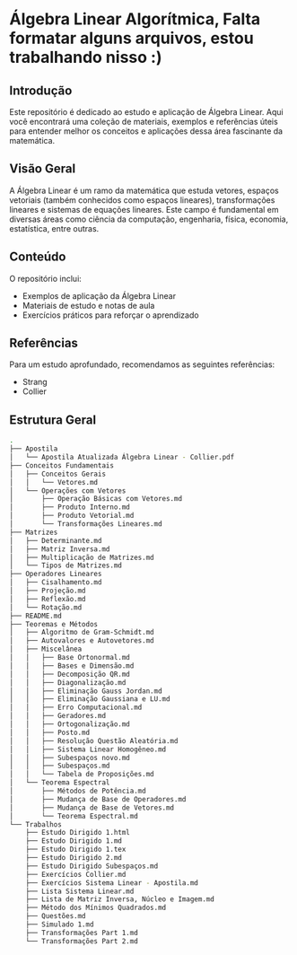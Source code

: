 # Álgebra Linear Algorítmica, Falta formatar alguns arquivos, estou trabalhando nisso :)

## Introdução

Este repositório é dedicado ao estudo e aplicação de Álgebra Linear. Aqui você encontrará uma coleção de materiais, exemplos e referências úteis para entender melhor os conceitos e aplicações dessa área fascinante da matemática.

## Visão Geral

A Álgebra Linear é um ramo da matemática que estuda vetores, espaços vetoriais (também conhecidos como espaços lineares), transformações lineares e sistemas de equações lineares. Este campo é fundamental em diversas áreas como ciência da computação, engenharia, física, economia, estatística, entre outras.

## Conteúdo

O repositório inclui:

- Exemplos de aplicação da Álgebra Linear
- Materiais de estudo e notas de aula
- Exercícios práticos para reforçar o aprendizado

## Referências

Para um estudo aprofundado, recomendamos as seguintes referências:

- Strang
- Collier

## Estrutura Geral

```zsh
.
├── Apostila
│   └── Apostila Atualizada Álgebra Linear - Collier.pdf
├── Conceitos Fundamentais
│   ├── Conceitos Gerais
│   │   └── Vetores.md
│   └── Operações com Vetores
│       ├── Operação Básicas com Vetores.md
│       ├── Produto Interno.md
│       ├── Produto Vetorial.md
│       └── Transformações Lineares.md
├── Matrizes
│   ├── Determinante.md
│   ├── Matriz Inversa.md
│   ├── Multiplicação de Matrizes.md
│   └── Tipos de Matrizes.md
├── Operadores Lineares
│   ├── Cisalhamento.md
│   ├── Projeção.md
│   ├── Reflexão.md
│   └── Rotação.md
├── README.md
├── Teoremas e Métodos
│   ├── Algoritmo de Gram-Schmidt.md
│   ├── Autovalores e Autovetores.md
│   ├── Miscelânea
│   │   ├── Base Ortonormal.md
│   │   ├── Bases e Dimensão.md
│   │   ├── Decomposição QR.md
│   │   ├── Diagonalização.md
│   │   ├── Eliminação Gauss Jordan.md
│   │   ├── Eliminação Gaussiana e LU.md
│   │   ├── Erro Computacional.md
│   │   ├── Geradores.md
│   │   ├── Ortogonalização.md
│   │   ├── Posto.md
│   │   ├── Resolução Questão Aleatória.md
│   │   ├── Sistema Linear Homogêneo.md
│   │   ├── Subespaços novo.md
│   │   ├── Subespaços.md
│   │   └── Tabela de Proposições.md
│   └── Teorema Espectral
│       ├── Métodos de Potência.md
│       ├── Mudança de Base de Operadores.md
│       ├── Mudança de Base de Vetores.md
│       └── Teorema Espectral.md
└── Trabalhos
    ├── Estudo Dirigido 1.html
    ├── Estudo Dirigido 1.md
    ├── Estudo Dirigido 1.tex
    ├── Estudo Dirigido 2.md
    ├── Estudo Dirigido Subespaços.md
    ├── Exercícios Collier.md
    ├── Exercícios Sistema Linear - Apostila.md
    ├── Lista Sistema Linear.md
    ├── Lista de Matriz Inversa, Núcleo e Imagem.md
    ├── Método dos Mínimos Quadrados.md
    ├── Questões.md
    ├── Simulado 1.md
    ├── Transformações Part 1.md
    └── Transformações Part 2.md
```

